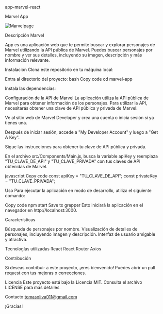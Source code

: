 app-marvel-react

Marvel App

![Marvelpage](/marvescreenshotpage.jpeg)



Descripción Marvel 

App es una aplicación web que te permite buscar y explorar personajes de Marvel utilizando la API pública de Marvel. Puedes buscar personajes por nombre y ver sus detalles, incluyendo su imagen, descripción y más información relevante.



Instalación Clona este repositorio en tu máquina local: 

 Entra al directorio del proyecto: bash Copy code cd marvel-app 

Instala las dependencias: 

Configuración de la API de Marvel 
La aplicación utiliza la API pública de Marvel para obtener información de los personajes. Para utilizar la API, necesitarás obtener una clave de API pública y privada de Marvel.

Ve al sitio web de Marvel Developer y crea una cuenta o inicia sesión si ya tienes una.

Después de iniciar sesión, accede a "My Developer Account" y luego a "Get A Key".

Sigue las instrucciones para obtener tu clave de API pública y privada.

En el archivo src/Components/Main.js, busca la variable apiKey y reemplaza "TU_CLAVE_DE_API" y "TU_CLAVE_PRIVADA" con tus claves de API obtenidas de Marvel.

javascript Copy code const apiKey = "TU_CLAVE_DE_API"; const privateKey = "TU_CLAVE_PRIVADA";

Uso Para ejecutar la aplicación en modo de desarrollo, utiliza el siguiente comando:

Copy code npm start Save to grepper Esto iniciará la aplicación en el navegador en http://localhost:3000.

Características 

Búsqueda de personajes por nombre. 
Visualización de detalles de personajes, incluyendo imagen y descripción.
 Interfaz de usuario amigable y atractiva. 
 
 
Tecnologías utilizadas 
React 
React Router 
Axios 

Contribución 

Si deseas contribuir a este proyecto, ¡eres bienvenido! Puedes abrir un pull request con tus mejoras o correcciones.

Licencia Este proyecto está bajo la Licencia MIT. Consulta el archivo LICENSE para más detalles.

Contacto 
tomasoliva011@gmail.com

¡Gracias!

